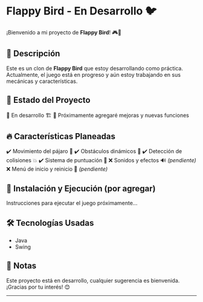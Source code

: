 # Flappy Bird - En Desarrollo 🐦

¡Bienvenido a mi proyecto de **Flappy Bird**! 🎮🚀

## 📌 Descripción
Este es un clon de **Flappy Bird** que estoy desarrollando como práctica. Actualmente, el juego está en progreso y aún estoy trabajando en sus mecánicas y características.

## 🚧 Estado del Proyecto
🔹 En desarrollo 🏗️
🔹 Próximamente agregaré mejoras y nuevas funciones

## 🔥 Características Planeadas
✔️ Movimiento del pájaro 🐤
✔️ Obstáculos dinámicos 🚧
✔️ Detección de colisiones 💥
✔️ Sistema de puntuación 🎯
❌ Sonidos y efectos 🔊 *(pendiente)*
❌ Menú de inicio y reinicio 📜 *(pendiente)*

## 🚀 Instalación y Ejecución (por agregar)
Instrucciones para ejecutar el juego próximamente...

## 🛠️ Tecnologías Usadas
- Java
- Swing

## 📌 Notas
Este proyecto está en desarrollo, cualquier sugerencia es bienvenida. ¡Gracias por tu interés! 😊

---

